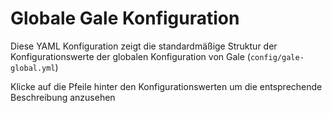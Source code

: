 <script setup>
import galeGlobalConfig_1_21_4 from './data/gale-global-1-21-4';
import galeGlobalConfig_1_21_1 from './data/gale-global-1-21-1';
import ConfigGroup from '../../../../.vitepress/theme/components/config/ConfigGroup.vue'
const data = {
    '1.21.4': galeGlobalConfig_1_21_4,
    '1.21.1': galeGlobalConfig_1_21_1
}
</script>

# Globale Gale Konfiguration
Diese YAML Konfiguration zeigt die standardmäßige Struktur der Konfigurationswerte der globalen Konfiguration von Gale (`config/gale-global.yml`)

Klicke auf die Pfeile hinter den Konfigurationswerten um die entsprechende Beschreibung anzusehen

<ConfigGroup :data />
